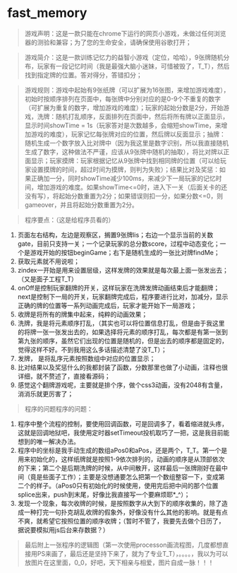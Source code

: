 
# fast_memory
>   游戏声明：这是一款只能在chrome下运行的网页小游戏，未做过任何浏览器的测验和兼容；为了您的生命安全，请确保使用谷歌打开；

>   游戏简介：这是一款训练记忆力的益智小游戏（定位，哈哈），9张牌随机分布，玩家有一段记忆时间（我是最强大脑小迷妹，可惜被毁了，T_T），然后找到指定牌的位置。答对得分，答错扣分；

>	游戏规则：游戏中起始有9张纸牌（可以扩展为16张图，来增加游戏难度），初始时按顺序排列在页面中，每张牌中分别对应的是0-9个不重复的数字（可扩展为重复的数字，增加游戏的难度）；玩家的起始分数是2分，开始游戏，洗牌：随机打乱顺序，反面排列在页面中，然后将所有牌以正面显示，显示时间showTime = 1s（玩家答对是次数越多，会缩短showTime，来增加游戏的难度），玩家记忆每张牌对应的位置，然后牌以反面显示；抽牌：随机生成一个数字放入比对牌中（因为我这里是数字识别，所以我直接随机生成了数字，这种做法不严谨，应该从9张牌中随机的抽取），将比对牌以正面显示；玩家摸牌：玩家根据记忆从9张牌中找到相同牌的位置（可以给玩家设置摸牌的时间，超过时间为摸牌，则判为失败）；结果比对及奖惩：如果正确加一分，同时showTime减少100ms，来减少下一局玩家的记忆时间，增加游戏的难度。如果showTime<=0时，进入下一关（后面关卡的还没有写），将起始分数重置为2分；如果错误则扣一分，如果分数<=0，则gameover，并且将起始分数重置为2分。

>   程序要点：（这是给程序员看的）
1.  页面左右结构，左边是观察区，搁置9张牌lis；右边一个显示当前的关数gate，目前只支持一关；一个记录玩家的总分数score，过程中动态变化；一个是游戏开始的按钮beginGame；右下是随机生成的一张比对牌findMe；
2.  获取元素就不用说啦；
3.  zindex一开始是用来设置层级，这样发牌的效果就是每次最上面一张发出去；（又是面子工程T_T）
4.  onOff是控制玩家翻牌的开关，这样玩家在洗牌发牌动画结束后才能翻牌；next是控制下一局的开关，玩家翻牌完成后，程序要进行比对，加减分，显示正确的牌的位置等一系列动画完成后，玩家才能开始下一局游戏；
5.  收牌是将所有的牌集中起来，纯粹的动画效果；
6.  洗牌，我是将元素顺序打乱，（其实也可以将位置信息打乱，但是由于我这里的将牌一张一张发出去的，如果选择将元素的顺序打乱，每次都是有第一张到第九张的顺序，虽然它们出现的位置是随机的，但是出去的顺序都是固定的，觉得这样不好。不到我用这么多话描述清楚了没T_T）；
7.  发牌， 是将乱序元素按照数组中对应的位置显示；
8.  比对结果以及奖惩什么的我都封装了函数，分数那里也做了小动画，注释也很详细，就不赘述了，直接看源码；
9.	感觉这个翻牌游戏呢，主要就是排个序，做个css3动画，没有2048有含量，消消乐就更厉害了；

>   程序的问题程序的问题：
1.  程序中整个流程的控制，要使用回调函数，可是回调多了，看着缩进就头疼，这就是回调地狱吧，我使用定时器setTimeout投机取巧了一把，这是我目前能想到的唯一解决办法。
2.  程序中的坐标是我手动生成的数组aPos0和aPos，还是两个，T_T。第一个是用来初始化的，这样纸牌就是按照1-9依次排列的，动画的顺序是从顶部依次的下来；第二个是后期洗牌的时候，从中间散开，这样最后一张牌刚好在最中间（竟是些面子工作）；主要是没想通要怎么把第一个数组整容一下，变成第二个的样子。（aPos0只有初始化的时候使用，使用完后把中间的那个位置splice出来，push到末尾，好像比我直接写一个要麻烦耶*_^）；
3.	发现一个现象，每次收牌的时候，是按照数字从大到下的顺序收集的，除了造成一种打完一句扑克胡乱收牌的假象外，好像没有什么其他的影响。就是有点不爽，就希望它按照位置的顺序收牌；（暂时不管了，我要先去做个日历了，据说要模拟用js后台来存数据？）

>   最后附上一张程序的逻辑图（第一次使用processon画流程图，几度都想直接用PS来画了，最后还是坚持下来了，就为了专业T_T），。。。。，我以为可以放图片在这里面，0_0，好吧，天下相亲与相爱，图片自成一脉！！！



